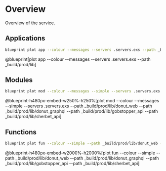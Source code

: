 # Overview

Overview of the service.

## Applications

```bash
blueprint plot app --colour --messages --servers .servers.exs --path _build/prod/lib
```
@blueprint[plot app --colour --messages --servers .servers.exs --path _build/prod/lib]

## Modules

```bash
blueprint plot mod --colour --messages --simple --servers .servers.exs --path _build/prod/lib/donut_web --path _build/prod/lib/donut_graphql --path _build/prod/lib/gobstopper_api --path _build/prod/lib/sherbet_api
```
@blueprint-h480px-embed-w250%-h250%[plot mod --colour --messages --simple --servers .servers.exs --path _build/prod/lib/donut_web --path _build/prod/lib/donut_graphql --path _build/prod/lib/gobstopper_api --path _build/prod/lib/sherbet_api]

## Functions

```bash
blueprint plot fun --colour --simple --path _build/prod/lib/donut_web --path _build/prod/lib/donut_graphql --path _build/prod/lib/gobstopper_api --path _build/prod/lib/sherbet_api
```
@blueprint-h480px-embed-w2000%-h2000%[plot fun --colour --simple --path _build/prod/lib/donut_web --path _build/prod/lib/donut_graphql --path _build/prod/lib/gobstopper_api --path _build/prod/lib/sherbet_api]
